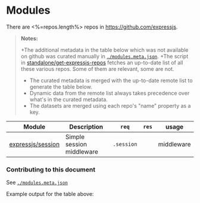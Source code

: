 # Modules


There are <%=repos.length%> repos in https://github.com/expressjs.

> **Notes:**
>
>+The additional metadata in the table below which was not available on github was curated manually in [`./modules.meta.json`]().
>+The script in [standalone/get-expressjs-repos]() fetches an up-to-date list of all these various repos.  Some of them are relevant, some are not.
>+ The curated metadata is merged with the up-to-date remote list to generate the table below.
>+ Dynamic data from the remote list always takes precedence over what's in the curated metadata.
>+ The datasets are merged using each repo's "name" property as a key.



 Module                                                                   | Description                                     | `req`         | `res`     | usage                |
 ------------------------------------------------------------------------ | ----------------------------------------------- |:-------------:|:---------:|:--------------------:|
 [expressjs/session](https://github.com/expressjs/session)                | Simple session middleware                       | `.session`    |           | middleware           |



### Contributing to this document

See [`./modules.meta.json`]()



Example output for the table above:

<!--
 Module                                                                   | Description                                     | `req`         | `res`     | usage                |
 ------------------------------------------------------------------------ | ----------------------------------------------- |:-------------:|:---------:|:--------------------:|
 [expressjs/session](https://github.com/expressjs/session)                | Simple session middleware                       | `.session`    |           | middleware           |
-->